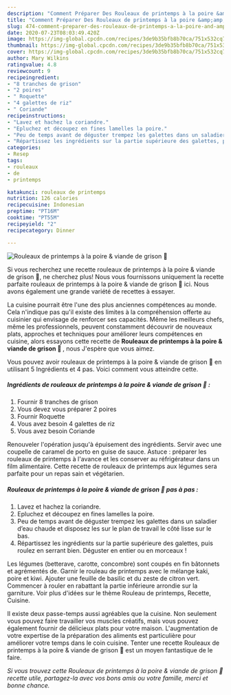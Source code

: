 ```yaml
---
description: "Comment Préparer Des Rouleaux de printemps à la poire &amp;amp; viande de grison 🍐"
title: "Comment Préparer Des Rouleaux de printemps à la poire &amp;amp; viande de grison 🍐"
slug: 474-comment-preparer-des-rouleaux-de-printemps-a-la-poire-and-amp-viande-de-grison
date: 2020-07-23T08:03:49.420Z
image: https://img-global.cpcdn.com/recipes/3de9b35bfb8b70ca/751x532cq70/rouleaux-de-printemps-a-la-poire-viande-de-grison-🍐-photo-principale-de-la-recette.jpg
thumbnail: https://img-global.cpcdn.com/recipes/3de9b35bfb8b70ca/751x532cq70/rouleaux-de-printemps-a-la-poire-viande-de-grison-🍐-photo-principale-de-la-recette.jpg
cover: https://img-global.cpcdn.com/recipes/3de9b35bfb8b70ca/751x532cq70/rouleaux-de-printemps-a-la-poire-viande-de-grison-🍐-photo-principale-de-la-recette.jpg
author: Mary Wilkins
ratingvalue: 4.8
reviewcount: 9
recipeingredient:
- "8 tranches de grison"
- "2 poires"
- " Roquette"
- "4 galettes de riz"
- " Coriande"
recipeinstructions:
- "Lavez et hachez la coriandre."
- "Epluchez et découpez en fines lamelles la poire."
- "Peu de temps avant de déguster trempez les galettes dans un saladier d’eau chaude et disposez les sur le plan de travail le côté lisse sur le bas."
- "Répartissez les ingrédients sur la partie supérieure des galettes, puis roulez en serrant bien. Déguster en entier ou en morceaux !"
categories:
- Resep
tags:
- rouleaux
- de
- printemps

katakunci: rouleaux de printemps 
nutrition: 126 calories
recipecuisine: Indonesian
preptime: "PT16M"
cooktime: "PT55M"
recipeyield: "2"
recipecategory: Dinner

---
```



![Rouleaux de printemps à la poire &amp; viande de grison 🍐](https://img-global.cpcdn.com/recipes/3de9b35bfb8b70ca/751x532cq70/rouleaux-de-printemps-a-la-poire-viande-de-grison-🍐-photo-principale-de-la-recette.jpg)

Si vous recherchez une recette rouleaux de printemps à la poire &amp; viande de grison 🍐, ne cherchez plus! Nous vous fournissons uniquement la recette parfaite rouleaux de printemps à la poire &amp; viande de grison 🍐 ici. Nous avons également une grande variété de recettes à essayer.

La cuisine pourrait être l'une des plus anciennes compétences au monde. Cela n'indique pas qu'il existe des limites à la compréhension offerte au cuisinier qui envisage de renforcer ses capacités. Même les meilleurs chefs, même les professionnels, peuvent constamment découvrir de nouveaux plats, approches et techniques pour améliorer leurs compétences en cuisine, alors essayons cette recette de <strong> Rouleaux de printemps à la poire &amp; viande de grison 🍐 </strong>, nous J'espère que vous aimez.

<!--inarticleads1-->

Vous pouvez avoir rouleaux de printemps à la poire &amp; viande de grison 🍐 en utilisant 5 Ingrédients et 4 pas. Voici comment vous atteindre cette.

##### Ingrédients de rouleaux de printemps à la poire &amp; viande de grison 🍐 :

1. Fournir 8 tranches de grison
1. Vous devez vous préparer 2 poires
1. Fournir  Roquette
1. Vous avez besoin 4 galettes de riz
1. Vous avez besoin  Coriande


Renouveler l&#39;opération jusqu&#39;à épuisement des ingrédients. Servir avec une coupelle de caramel de porto en guise de sauce. Astuce : préparer les rouleaux de printemps à l&#39;avance et les conserver au réfrigérateur dans un film alimentaire. Cette recette de rouleaux de printemps aux légumes sera parfaite pour un repas sain et végétarien. 

<!--inarticleads2-->

##### Rouleaux de printemps à la poire &amp; viande de grison 🍐 pas à pas :

1. Lavez et hachez la coriandre.
1. Epluchez et découpez en fines lamelles la poire.
1. Peu de temps avant de déguster trempez les galettes dans un saladier d’eau chaude et disposez les sur le plan de travail le côté lisse sur le bas.
1. Répartissez les ingrédients sur la partie supérieure des galettes, puis roulez en serrant bien. Déguster en entier ou en morceaux !


Les légumes (betterave, carotte, concombre) sont coupés en fin bâtonnets et agrémentés de. Garnir le rouleau de printemps avec le mélange kaki, poire et kiwi. Ajouter une feuille de basilic et du zeste de citron vert. Commencer à rouler en rabattant la partie inférieure arrondie sur la garniture. Voir plus d&#39;idées sur le thème Rouleau de printemps, Recette, Cuisine. 

<!--inarticleads1-->

<p>
Il existe deux passe-temps aussi agréables que la cuisine. Non seulement vous pouvez faire travailler vos muscles créatifs, mais vous pouvez également fournir de délicieux plats pour votre maison. L'augmentation de votre expertise de la préparation des aliments est particulière pour améliorer votre temps dans le coin cuisine. Tenter une recette Rouleaux de printemps à la poire &amp; viande de grison 🍐 est un moyen fantastique de le faire.
</p>

<p>
<i>Si vous trouvez cette Rouleaux de printemps à la poire &amp; viande de grison 🍐 recette utile, partagez-la avec vos bons amis ou votre famille, merci et bonne chance.</i>
</p>
